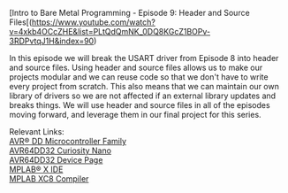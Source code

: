 [Intro to Bare Metal Programming - Episode 9: Header and Source Files[(https://www.youtube.com/watch?v=4xkb4OCcZHE&list=PLtQdQmNK_0DQ8KGcZ1BOPv-3RDPvtqJ1H&index=90)

In this episode we will break the USART driver from Episode 8 into header and source files. Using header and source files allows 
us to make our projects modular and we can reuse code so that we don't have to write every project from scratch. This also means 
that we can maintain our own library of drivers so we are not affected if an external library updates and breaks things. 
We will use header and source files in all of the episodes moving forward, and leverage them in our final project for this series.
 
Relevant Links:  
[AVR® DD Microcontroller Family](https://mchp.us/428Rxh1)  
[AVR64DD32 Curiosity Nano](https://mchp.us/42q90BX)  
[AVR64DD32 Device Page](http://mchp.us/45wmmiD)  
[MPLAB® X IDE](https://mchp.us/3C06oQs)  
[MPLAB XC8 Compiler](https://mchp.us/3WyEmF7)
